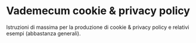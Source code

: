 # Vademecum cookie & privacy policy

Istruzioni di massima per la produzione di cookie & privacy policy e relativi esempi (abbastanza generali).